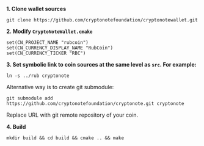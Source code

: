 **1. Clone wallet sources**

```
git clone https://github.com/cryptonotefoundation/cryptonotewallet.git
```

**2. Modify `CryptoNoteWallet.cmake`**
 
```
set(CN_PROJECT_NAME "rubcoin")
set(CN_CURRENCY_DISPLAY_NAME "RubCoin")
set(CN_CURRENCY_TICKER "RBC")
```

**3. Set symbolic link to coin sources at the same level as `src`. For example:**

```
ln -s ../rub cryptonote
```

Alternative way is to create git submodule:

```
git submodule add https://github.com/cryptonotefoundation/cryptonote.git cryptonote
```

Replace URL with git remote repository of your coin.

**4. Build**

```
mkdir build && cd build && cmake .. && make
```
